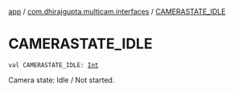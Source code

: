 [app](../index.md) / [com.dhirajgupta.multicam.interfaces](index.md) / [CAMERASTATE_IDLE](./-c-a-m-e-r-a-s-t-a-t-e_-i-d-l-e.md)

# CAMERASTATE_IDLE

`val CAMERASTATE_IDLE: `[`Int`](https://kotlinlang.org/api/latest/jvm/stdlib/kotlin/-int/index.html)

Camera state: Idle / Not started.

